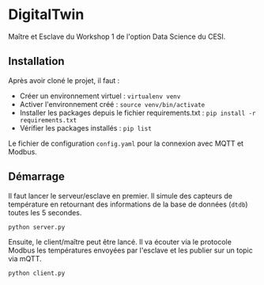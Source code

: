 # DigitalTwin

Maître et Esclave du Workshop 1 de l'option Data Science du CESI.

## Installation

Après avoir cloné le projet, il faut :

- Créer un environnement virtuel : `virtualenv venv`
- Activer l'environnement créé : `source venv/bin/activate`
- Installer les packages depuis le fichier requirements.txt : `pip install -r requirements.txt`
- Vérifier les packages installés : `pip list`

Le fichier de configuration `config.yaml` pour la connexion avec MQTT et Modbus.

## Démarrage

Il faut lancer le serveur/esclave en premier. Il simule des capteurs de température en retournant des informations de la base de données (`dtdb`) toutes les 5 secondes.

`python server.py`

Ensuite, le client/maître peut être lancé. Il va écouter via le protocole Modbus les températures envoyées par l'esclave et les publier sur un topic via mQTT.

`python client.py`